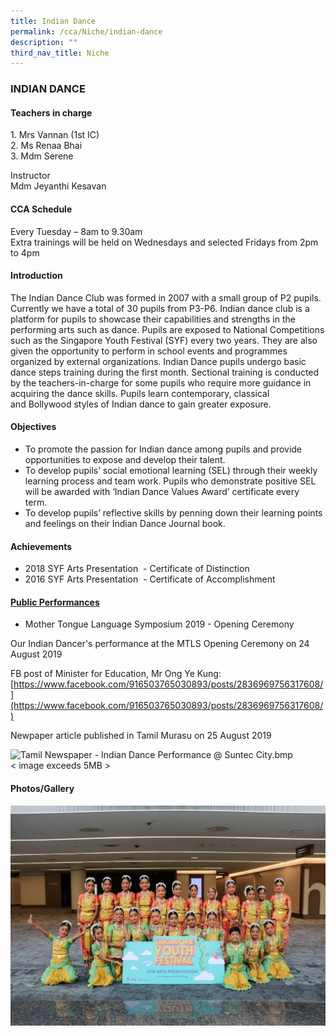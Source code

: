 ```yaml
---
title: Indian Dance
permalink: /cca/Niche/indian-dance
description: ""
third_nav_title: Niche
---
```

### INDIAN DANCE

#### Teachers in charge

1\.  Mrs Vannan (1st IC)  <br>
2.  Ms Renaa Bhai   <br>
3.  Mdm Serene

Instructor <br>
Mdm Jeyanthi Kesavan

#### CCA Schedule

Every Tuesday – 8am to 9.30am <br>
Extra trainings will be held on Wednesdays and selected Fridays from 2pm to 4pm 

#### Introduction

The Indian Dance Club was formed in 2007 with a small group of P2 pupils. Currently we have a total of 30 pupils from P3-P6. Indian dance club is a platform for pupils to showcase their capabilities and strengths in the performing arts such as dance. Pupils are exposed to National Competitions such as the Singapore Youth Festival (SYF) every two years. They are also given the opportunity to perform in school events and programmes organized by external organizations. Indian Dance pupils undergo basic dance steps training during the first month. Sectional training is conducted by the teachers-in-charge for some pupils who require more guidance in acquiring the dance skills. Pupils learn contemporary, classical and Bollywood styles of Indian dance to gain greater exposure. 

#### Objectives

*   To promote the passion for Indian dance among pupils and provide opportunities to expose and develop their talent. 
*   To develop pupils’ social emotional learning (SEL) through their weekly learning process and team work. Pupils who demonstrate positive SEL will be awarded with ‘Indian Dance Values Award’ certificate every term. 
*   To develop pupils’ reflective skills by penning down their learning points and feelings on their Indian Dance Journal book. 

#### Achievements

*   2018 SYF Arts Presentation  - Certificate of Distinction
*   2016 SYF Arts Presentation  - Certificate of Accomplishment

#### [Public Performances](/cca/Niche/indian-dance/public-performances)

*   Mother Tongue Language Symposium 2019 - Opening Ceremony 

Our Indian Dancer's performance at the MTLS Opening Ceremony on 24 August 2019

  

FB post of Minister for Education, Mr Ong Ye Kung: <br>
[https://www.facebook.com/916503765030893/posts/2836969756317608/](https://www.facebook.com/916503765030893/posts/2836969756317608/)  
  
Newpaper article published in Tamil Murasu on 25 August 2019  
  
![Tamil Newspaper - Indian Dance Performance @ Suntec City.bmp](https://bendemeerpri-moe-edu-sg-admin.cwp.sg/qql/slot/u939/Tamil%20Newspaper%20-%20Indian%20Dance%20Performance%20@%20Suntec%20City.bmp)  
< image exceeds 5MB >
  
  

#### Photos/Gallery

![](/images/1%20(23).jpg)